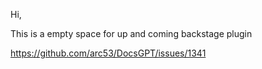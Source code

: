 Hi,

This is a empty space for up and coming backstage plugin

https://github.com/arc53/DocsGPT/issues/1341
